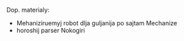 Dop. materialy:
* Mehaniziruemyj robot dlja guljanija po sajtam Mechanize
* horoshij parser Nokogiri